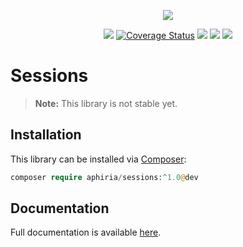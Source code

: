 <p align="center"><a href="https://www.aphiria.com" target="_blank" title="Aphiria"><img src="https://www.aphiria.com/images/aphiria-logo.svg"></a></p>

<p align="center">
<a href="https://github.com/aphiria/sessions/actions"><img src="https://github.com/aphiria/sessions/workflows/ci/badge.svg"></a>
<a href='https://coveralls.io/github/aphiria/sessions?branch=0.x'><img src='https://coveralls.io/repos/github/aphiria/sessions/badge.svg?branch=0.x' alt='Coverage Status' /></a>
<a href="https://packagist.org/packages/aphiria/sessions"><img src="https://poser.pugx.org/aphiria/sessions/v/stable.svg"></a>
<a href="https://packagist.org/packages/aphiria/sessions"><img src="https://poser.pugx.org/aphiria/sessions/v/unstable.svg"></a>
<a href="https://packagist.org/packages/aphiria/sessions"><img src="https://poser.pugx.org/aphiria/sessions/license.svg"></a>
</p>

# Sessions

> **Note:** This library is not stable yet.

## Installation

This library can be installed via [Composer](https://getcomposer.org/download/):

```php
composer require aphiria/sessions:^1.0@dev
```

## Documentation

Full documentation is available <a href="https://www.aphiria.com/docs/0.x/sessions.html" target="_blank">here</a>.
